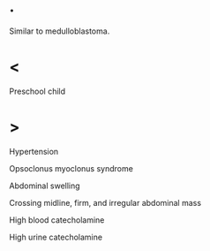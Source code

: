# .

Similar to medulloblastoma.

# <

Preschool child

# >

Hypertension

Opsoclonus myoclonus syndrome

Abdominal swelling

Crossing midline, firm, and irregular abdominal mass

High blood catecholamine

High urine catecholamine
